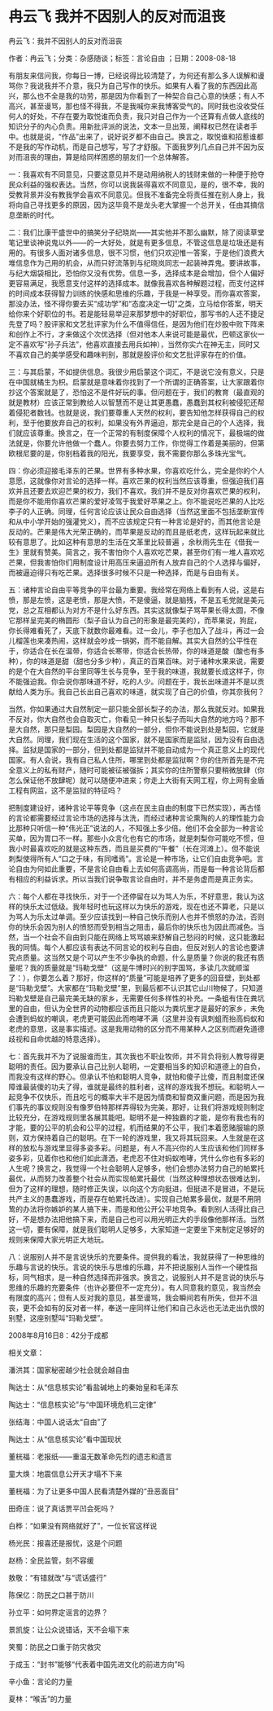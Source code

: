 # 冉云飞  我并不因别人的反对而沮丧  
  
冉云飞：我并不因别人的反对而沮丧  
作者：冉云飞；分类：杂感随谈；标签：言论自由 ；日期：2008-08-18  
有朋友来信问我，你每日一博，已经说得比较清楚了，为何还有那么多人误解和谩骂你？我说我并不介意，我只为自己写作的快乐。如果有人看了我的东西因此高兴，那么也不全是我的功劳，那是因为你看到了一种契合自己心意的快感；有人不高兴，甚至谩骂，那也怪不得我，不是我喊你来我博客受气的。同时我也没收受任何人的好处，不存在要为取悦谁而负责，我只对自己作为一个还算有点做人底线的知识分子的内心负责。用新批评派的说法，文本一旦出笼，阐释权已然在读者手中。也就是说，“作品”出来了，说好说歹都不由自己。换言之，取悦谁和招惹谁都不是我的写作动机，而是自己想写，写了才舒服。下面我罗列几点自己并不因为反对而沮丧的理由，算是给同样困惑的朋友们一个总体解答。  
一：我喜欢有不同意见，只要这意见并不是动用纳税人的钱财来做的一种便于抢夺民众利益的强权表达。当然，你可以说我装得喜欢不同意见，是的，很不幸，我的受教背景并没有教我学会喜欢不同意见。但我不准备完全将责任推在别人身上，我将向自己寻找更多的原因，因为这毕竟不是龙头老大掌握一个总开关，任由其搞信息垄断的时代。  
二：我们比康干盛世中的搞笑分子纪晓岚——其实他并不那么幽默，除了阅读草堂笔记里谈神说鬼以外——的一大好处，就是有更多信息，不管这信息是垃圾还是有用的。有很多人面对诸多信息，很不习惯，他们只欢迎惟一答案，于是他们浪费大堆信息作为己用的机会，从而只好流落到与纪晓岚同志一起装神弄鬼。要讲故事，与纪大烟袋相比，恐怕你又没有优势。信息一多，选择成本是会增加，但个人偏好更容易满足，我愿意支付这样的选择成本。就像我喜欢各种解题过程，而支付这样的时间成本获得智力训练的快感和思维的乐趣，于我是一种享受。而你喜欢答案，那没办法，怪不得你要去买“成功学”和“态度决定一切”之类，立马给你答案，明天给你来个好职位的书。若是能轻易举迎来那梦想中的好职位，那写书的人还不捷足先登了吗？股评家和文艺批评家为什么不值得信任，是因为他们在炒股中败下阵来和创作上不行，才来做这个次优选择（但对他本人来说可能是最优，巴顿这家伙一定不喜欢写“孙子兵法”，他喜欢直接去用兵如神），当然你实六在神无主，同时又不喜欢自己的美学感受和趣味判别，那就是股评价和文艺批评家存在的价值。  
三：与其启蒙，不如提供信息。我很少用启蒙这个词汇，不是说它没有意义，只是在中国就橘生为枳。启蒙就是意味着你找到了一个所谓的正确答案，让大家跟着你抄这个答案就是了，恐怕这不是件好玩的事。但问题在于，我们的教育（最直观的就是教材）应该正常到教给人以智慧而不是让其更愚蠢，愚蠢到其权利被侵犯还帮着侵犯者数钱。也就是说，我们要尊重人天然的权利，要告知他怎样获得自己的权利，至于他要放弃自己的权利，如果没有外界逼迫，那完全是自己的个人选择，我们就应该尊重。换言之，在一个正常的有制度保障个人权利的情况下，最极端的做法就是，你要允许他做一个蠢人。你要去努力工作，你觉得工作着是美丽的，但第欧根尼要的是，你别档着我的阳光，我要享受，我不需要你那么多珠光宝气。  
四：你必须迎接毛泽东的芒果。世界有多种水果，你喜欢吃什么，完全是你的个人意愿，这就像你对言论的选择一样。喜欢芒果的权利当然应该尊重，但强迫我们喜欢并且还要去欢迎芒果的权力，我们不喜欢。我们并不是反对你喜欢芒果的权利，而是你不能用你喜欢芒果的爱好凌驾于我爱好苹果之上。你不能说吃芒果的人比吃李子的人正确。同理，任何言论应该让民众自由选择（当然这里面不包括垄断宣传和从中小学开始的强灌党义），而不应该规定只有一种言论是好的，而其他言论是反动的。芒果是伟大光荣正确的，而苹果是反动的而且是纸老虎，这样玩起来就比较有意思了。比如这种有意思的生活在文革里比较普遍 ，余秋雨先生在《借我一生》里就有赞美。简言之，我不害怕你个人喜欢吃芒果，甚至你们有一堆人喜欢吃芒果，但我害怕你们用制度设计用高压来逼迫所有人放弃自己的个人选择与偏好，而被逼迫得只有吃芒果。选择很多时候不只是一种选择，而是与自由有关。  
五：诸种言论自由平等竞争的平台最为重要。我经常在网络上看到有人说，这是右愤，那是左愤，这是老愤，那是大愤，不是傻逼，就是脑残，不是五毛党就是美元党，总之互相都认为对方不是什么好东西。其实这就像梨子骂苹果长得太圆，不像它那样呈完美的椭圆形（梨子自认为自己的形象是最完美的），而苹果说，狗屁，你长得难看死了，天底下就数你最难看。过一会儿，李子也加入了战斗，再过一会儿榴莲也来凑热闹，这样就会吵成一锅粥，而不能自解。其实大自然的公平性在于，你适合在长在温带，你适合长寒带，你适合长热带，你的味道是酸（酸也有多种），你的味道是甜（甜也分多少种），真正的百果百味。对于诸种水果来说，需要的是个在大自然的平台里同等生长与竞争，至于我的味道，我就要长成这样子，你不能强迫我。你会说你那味道不好，吃的人少。问题在于，我长出味道并不是以贡献给人类为乐。我自己长出自己喜欢的味道，就实现了自己的价值，你其奈我何？  
当然，你如果通过大自然制定一部只能全部长梨子的办法，那么我就反对。如果我不反对，你大自然也会自取灭亡，你看见一种只长梨子而叫大自然的地方吗？那不是大自然，那只是梨园。梨园是大自然的一部分，但你不能说到处是梨园，它就是大自然。同理，我们现在生活的这个国家，就不是国家而是监狱，因为没有自由选择。监狱是国家的一部分，但到处都是监狱并不能自动成为一个真正意义上的现代国家。有人会说，我有自己私人住所，哪里到处都是监狱啊？你的住所首先是不完全意义上的私有财产，随时可能被征被强拆；其实你的住所警察只要稍微放肆（你怎么保证他不放肆呢）就可以随便冲进来；你走上大街有天网工程，你上网有金盾工程有网监，这不是监狱的特征吗？  
把制度建设好，诸种言论平等竞争（这点在民主自由的制度下已然实现），再古怪的言论都需要经过言论市场的选择与汰洗，而经过诸种言论熏陶的人的理性能力会比那种只听信一种“伟光正”说法的人，不知强上多少倍。他们不会全部为一种言论买单，因为胃口不一样。那些小众言化也有它的市场，就是刺梨你可能吃不惯，但我小时最喜欢吃的就是这种东西，而且是买费的“午餐”（长在河滩上）。但不能说刺梨使得所有人“口之于味，有同嗜焉”。言论是一种市场，让它们自由竞争吧。言论自由为何如此重要，不是言论自由看上去如何高调高尚，而是每一种言论背后都有相应的利益诉求。所以当我们说争取言论自由时，并不是务虚而是真正务实。  
六：每个人都在寻找快乐，对于一个还停留在以为骂人为乐，不好意思，我认为这样的快乐太过低级。我年轻时也玩这样以为快乐的游戏，现在也还不算老，只是以为骂人为乐太过单调。至少应该找到一种自己快乐而别人也并不愤怒的办法，否则你的快乐会因为别人的愤怒而受到相当之阻击，最后你的快乐也为因此而减色。当然，当一个社会不自由到只能在网络上骂骂娘来舒解自己愁闷的时候，这只能激起我的同情。每个人都应该有表达不同言论的权利与自由，但反对别人的言论也要讲究点质量。这当然又是个可以产生不少争执的命题，什么是质量？你说的我还有质量呢？我的质量就是“玛勒戈壁”（这是牛博时兴的别字国骂，多读几次就顺溜了：），你要怎么着？那好，你这样的“质量”可能是培养了更多的回音壁，到处都是“玛勒戈壁”。大家都在“玛勒戈壁”里，到最后都不认识其它山川物候了，只知道玛勒戈壁是自己最完美无缺的家乡，无需要任何多样性的补充。一条蛆有住在粪坑里的自由，但认为全世界的动物都应该而且只能以为粪坑里才是最好的家乡，未免会遭到蚂蚁的嘲讽，老虎更可能因此而咆哮不满（这里并没有讽刺蛆而抬高蚂蚁和老虎的意思，这是事实描述。这是我用动物的区分而不用某种人之区别而避免道德歧视和自命优越的特意选择）。  
七：首先我并不为了说服谁而生，其次我也不职业牧师，并不背负将别人教导得更聪明的责任。因为要承认自己比别人聪明，一定要相当多的知识和道德上的自负，而我没有这样的野心。但承认不怕和聪明人竞争，就怕和傻子比傻，而且制度还保障谁最装傻的功夫了得，谁就是最终的胜利者，这样的游戏我不想玩。和聪明人一起竞争不仅快乐，而且吃亏的概率大半不是因为情商和智商双重问题，而是因为我们事先的事议规则没有像罗伯特那样弄得较为完美，那好，让我们将游戏规则制定比较充分，在游戏规则里各展其能吧。聪明不是一种独霸的才能，是你有我也有的才能，要的公平的机会和公平的过程，机而结果的不公平，我们本着愿赌服输的原则，双方保持着自己的聪明。在下一轮的游戏里，我又将其玩回来。人生就是在这样的放松与游戏里显得多姿多彩。问题是，有人不高兴你的人生应该和他们同样多姿多彩，见着你也和他们如此潇洒，老虎忍不住对蚂蚁咆哮，凭什么你也有多彩的人生呢？换言之，我觉得一个社会聪明人足够多，他们会想办法努力自己的帕累托最优，从而努力改善整个社会从而实现帕累托最优（当然这种理想状态很难达到，但为了这样的理想，随时修正失误，以向这个方向挺进，但挺进不是冒进，不是玩共产主义的愚蠢游戏，而是存在帕累托改进）。实现自己帕累多最优，就是不用阴鸷的办法将你嫉妒的某人搞下来，而是和他公开公平地竞争。看到别人活得比自己好，不是想办法把他搞下来，而是自己也可以用光明正大的手段像他那样活。当然这一切，要有保障，就是我们聪明人足够多，大家知道一定要坐下来制定足够好的规则来保障大家光明正大地玩。  
八：说服别人并不是言说快乐的充要条件。提供我的看法，我就获得了一种思维的乐趣与言说的快乐。言说的快乐与思维的乐趣，并不把说服别人当作一个硬性指标，同气相求，是一种自然选择而非强求。换言之，说服别人并不是言说的快乐与思维的乐趣的充要条件（也许必要但不一定充分）。有人同意我的意见，我当然会有限度的高兴；但有人反对我的意见，甚至谩骂，我会瞬间若有所失，但并不沮丧，更不会如有的反对者一样，奉送一座同样让他们和自己永远也无法走出仇恨的别墅，这座别墅叫“玛勒戈壁”。  
2008年8月16日8：42分于成都  
  
相关文章：  
潘洪其：国家秘密越少社会就会越自由  
陶达士：从“信息核实论”看盐碱地上的秦始皇和毛泽东  
陶达士：“信息核实论”与“中国环境危机三定律”  
张结海：中国人说话太“自由”了  
陶达士：从“信息核实论”看中国现状  
董桄福：老报纸——重温无数革命先烈的遗志和遗言  
童大焕：地震信息公开天才塌不下来  
董桄福：为了让更多中国人民看清楚外媒的“丑恶面目”  
田奇庄：说了真话贾平凹会死吗？  
白桦：“如果没有网络就好了”，一位长官这样说  
杨光民：报喜还是报忧，这是个问题  
赵杨：全民监管，刻不容缓  
敖敬：“有错就改”与“谎话盛行”  
陈保亿：防民之口甚于防川  
孙立平：如何界定谣言的边界？  
景凯旋：让公众说错话，天不会塌下来  
笑蜀：防民之口重于防灾救灾  
于成玉：“封书”能够“代表着中国先进文化的前进方向”吗  
辛小鱼：言论的力量  
夏林：“喉舌”的力量
